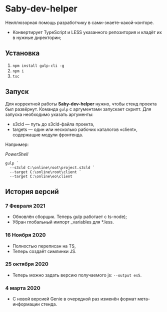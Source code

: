 # Saby-dev-helper

Неиллюзорная помощь разработчику в сами-знаете-какой-конторе.

* Конвертирует TypeScript и LESS указанного репозитория
  и кладёт их в нужные директории;
<!-- * Генерирует документацию -->

## Установка

1. `npm install gulp-cli -g`
2. `npm i`
3. `tsc`

## Запуск

Для корректной работы __Saby-dev-helper__ нужно, чтобы стенд проекта был
развёрнут. Команда `gulp` с аргументами запускает скрипт. Для запуска необходимо
указать аргументы:

* s3cld — путь до s3cld-файла проекта,
* targets — один или несколько рабочих каталогов «client», содержащие модули
  фронтенда.

Например:

_PowerShell_

```
gulp `
  --s3cld C:\online\root\project.s3cld `
  --target C:\online\root\client `
  --target C:\online\eo\client
```

<!-- _Shell_

```sh
gulp \
  --s3cld /srv/online/root/project.s3cld \
  --target /srv/online/root/client \
  --target /srv/online/eo/client
``` -->

## История версий

<!--
    TODO: Сделать сборку статики независимой от Genie.
-->
### 7 Февраля 2021

* Обновлён сборщик. Теперь gulp работает с ts-node);
* Убран глобальный импорт _variables для *.less.

### 16 Ноября 2020

* Полностью переписан на TS,
* Теперь создаёт симлинки JS.

### 25 октября 2020

* Теперь можно задать версию получаемого js: `--output es5`.

### 4 марта 2020

* С новой версией Genie в очередной раз изменён формат мета-информации стенда.
